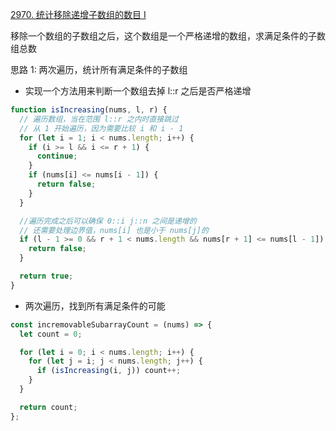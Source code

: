 [2970. 统计移除递增子数组的数目 I](https://leetcode.cn/problems/count-the-number-of-incremovable-subarrays-i/description/)

移除一个数组的子数组之后，这个数组是一个严格递增的数组，求满足条件的子数组总数

思路 1: 两次遍历，统计所有满足条件的子数组

- 实现一个方法用来判断一个数组去掉 l::r 之后是否严格递增

```ts
function isIncreasing(nums, l, r) {
  // 遍历数组，当在范围 l::r 之内时直接跳过
  // 从 1 开始遍历，因为需要比较 i 和 i - 1
  for (let i = 1; i < nums.length; i++) {
    if (i >= l && i <= r + 1) {
      continue;
    }
    if (nums[i] <= nums[i - 1]) {
      return false;
    }
  }

  //遍历完成之后可以确保 0::i j::n 之间是递增的
  // 还需要处理边界值，nums[i] 也是小于 nums[j]的
  if (l - 1 >= 0 && r + 1 < nums.length && nums[r + 1] <= nums[l - 1]) {
    return false;
  }

  return true;
}
```

- 两次遍历，找到所有满足条件的可能

```ts
const incremovableSubarrayCount = (nums) => {
  let count = 0;

  for (let i = 0; i < nums.length; i++) {
    for (let j = i; j < nums.length; j++) {
      if (isIncreasing(i, j)) count++;
    }
  }

  return count;
};
```
